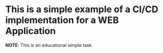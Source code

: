 # This is a simple example of a CI/CD implementation for a WEB Application

**NOTE**: This is an educational simple task
